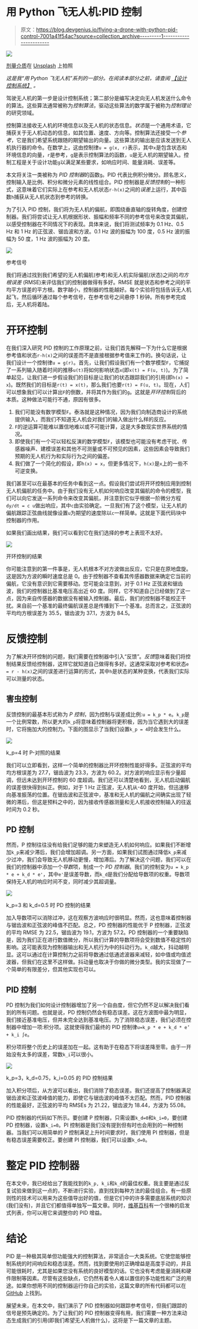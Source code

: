 # 用 Python 飞无人机:PID 控制

> 原文：<https://blog.devgenius.io/flying-a-drone-with-python-pid-control-7001a41f54ac?source=collection_archive---------1----------------------->

![](img/f0a3891c99cf16b4d7b2edc9969debd9.png)

[剂量介质](https://unsplash.com/@dose?utm_source=medium&utm_medium=referral)在 [Unsplash](https://unsplash.com?utm_source=medium&utm_medium=referral) 上拍照

*这是我“用 Python 飞无人机”系列的一部分。在阅读本部分之前，请查阅* [*【设计控制系统】*](/flying-a-drone-with-python-designing-the-control-system-385ff0beba2b) *。*

驾驶无人机的第一步是设计控制系统；第二部分是编写决定向无人机发送什么命令的算法。这些算法通常被称为*控制算法*，驱动这些算法的数学属于被称为*控制理论*的研究领域。

控制算法接收无人机的环境信息以及无人机的状态信息。*状态*是一个通用术语，它捕获关于无人机动态的信息，如其位置、速度、方向等。控制算法还接受一个*参考*，它是我们希望系统跟随的期望输出的向量。这些算法的输出是应该发送到无人机执行器的命令。在数学上，这由控制律`u = g(x, r)`表示，其中`x`是包含状态和环境信息的向量，`r`是参考，`g`是表示控制算法的函数，`u`是无人机的期望输入。控制工程是关于设计功能`g`以满足某些要求，如响应时间、能量消耗、误差等。

本文将关注一类被称为 *PID 控制器*的函数`g`。PID 代表比例积分微分。顾名思义，控制输入是比例、积分和微分元素的线性组合。PID 控制器是*反馈控制*的一种形式，这意味着它们实际上在参考和无人机状态`r-h(x)`之间的*误差*上运行，其中函数`h`捕获从无人机状态到参考的转换。

为了引入 PID 控制，我们将为无人机的偏航，即围绕垂直轴的旋转角度，创建控制器。我们将尝试让无人机根据形状、振幅和频率不同的参考信号来改变其偏航，以感受控制器在不同情况下的表现。具体来说，我们将测试频率为 0.1 Hz、0.5 Hz 和 1 Hz 的正弦波、锯齿波和方波。0.1 Hz 波的振幅为 100 度，0.5 Hz 波的振幅为 50 度，1 Hz 波的振幅为 20 度。

![](img/0acfff25bb21846313e31466c1ccf905.png)

参考信号

我们将通过找到我们希望的无人机偏航(参考)和无人机实际偏航(状态)之间的*均方根误差* (RMSE)来评估我们的控制器做得有多好。RMSE 就是状态和参考之间的平均平方误差的平方根。数字越小，控制器的性能越好。每个实验将包括告诉无人机起飞，然后循环通过每个参考信号，在参考信号之间悬停 1 秒钟。所有参考完成后，无人机将着陆。

# 开环控制

在我们深入研究 PID 控制的工作原理之前，让我们首先解释一下为什么它是根据参考值和状态`r-h(x)`之间的误差而不是直接根据参考值来工作的。换句话说，让我们设计一个控制律`u = g(r)`。首先，让我们假设我们有一个数学模型`F`，它捕捉了一系列输入随着时间的推移`u(t)`将如何影响状态`x`(即`x(t) = F(u, t)`)。为了简单起见，让我们进一步假设我们的目标是让我们的状态跟踪我们的引用(即`h(x) = x`)。既然我们的目标是`r(t) = x(t)`，那么我们也要`r(t) = F(u, t)`。现在，人们可以想象我们可以计算出`F`的倒数，并将其作为我们的`g`。这就是*开环控制*背后的本质。这种做法可能行不通，原因有很多。

1.  我们可能没有数学模型`F`。泰洛就是这种情况，因为我们向制造商设计的系统提供输入，而我们不知道无人机会对我们的输入做出什么样的反应。
2.  `F`的逆运算可能难以置信地难以或不可能计算，这是大多数现实世界系统的情况。
3.  即使我们有一个可以轻松反演的数学模型`F`，该模型也可能没有考虑干扰、传感器噪声、建模误差和其他不可测量或不可预见的因素，这些因素会导致我们预期的无人机行为和实际行为之间的偏差。
4.  我们做了一个简化的假设，即`h(x) = x`，但更多情况下，`h(x)`是`x`上的一些不可逆变换。

我们甚至可以在最基本的任务中看到这一点。假设我们尝试将开环控制应用到控制无人机偏航的任务中。由于我们没有无人机如何响应改变其偏航的命令的模型，我们可以向它发送一系列命令来改变其偏航，并注意到它似乎根据一阶微分方程`dy/dt = c u`做出响应，其中`c`由实验确定。一旦我们有了这个模型，让无人机的偏航跟踪正弦曲线就像设置`u`为期望的速度除以`c`一样简单。这就是下面代码块中控制器的作用。

如果我们画出结果，我们可以看到它在我们选择的参考上表现不太好。

![](img/3712e09e29e7ae5038420f5a8766bb62.png)

开环控制的结果

你可能注意到的第一件事是，无人机根本不对方波做出反应，它只是在原地盘旋。这是因为方波的瞬时速度总是 0。由于控制器不查看其传感器数据来确定它当前的偏航，它没有意识到它需要移动。您可能会注意到，对于 0.1 Hz 正弦波和锯齿波，我们的控制器比基准电压高出近 60 度。同样，它不知道自己已经做到了这一点，因为来自传感器的数据没有被输入控制器。最后，我们的控制器不能校正干扰。来自前一个基准的最终偏航误差总是传播到下一个基准。总而言之，正弦波的平均均方根误差为 35.5，锯齿波为 37.1，方波为 84.5。

# 反馈控制

为了解决开环控制的问题，我们需要在控制器中引入“反馈”。*反馈*意味着我们将控制结果反馈给控制器，这样它就知道自己做得有多好。这通常采取对参考和状态`e = r - h(x)`之间的误差进行运算的形式，其中`h`是状态的某种变换，代表我们实际可以测量的状态。

## 害虫控制

反馈控制的最基本形式称为 *P 控制*，因为控制与误差成比例:`u = k_p * e`。`k_p`是一个比例常数，所以更大的`k_p`将意味着控制器将更积极，因为当它遇到大的误差时，它将施加大的控制力。下面的图显示了当我们设置`k_p = 4`时会发生什么。

![](img/35f4134fbb8aca65e6deee33bf96326e.png)

k_p=4 时 P-对照的结果

我们可以立即看到，这样一个简单的控制器比开环控制性能好得多。正弦波的平均均方根误差为 27.7，锯齿波为 23.3，方波为 60.2。对方波的响应显示有少量超调，但远未达到开环控制的 60 度超调。我们还可以清楚地看到，无人机启动偏航的误差很快得到纠正。例如，对于 1 Hz 正弦波，无人机从-40 度开始，但迅速移向基准振荡的位置。在锯齿波和正弦波中，基准和无人机的偏航之间确实出现了轻微的滞后，但这是预料之中的，因为接收传感器测量和无人机接收控制输入的往返时间为 0.2 秒。

## PD 控制

然而，P 控制往往没有给我们足够的能力来塑造无人机如何响应。如果我们不断增加`k_p`来减少滞后，我们会增加超调。另一方面，如果我们试图通过降低`k_p`来减少过冲，我们会导致无人机移动更慢，增加滞后。为了解决这个问题，我们可以在我们的控制器中添加一个*导数*项，制成一个 *PD 控制器*。我们的控制变为`u = k_p * e + k_d * e'`，其中`e'`是误差导数，而`k_d`是我们分配给导数项的权重。导数项保持无人机的响应时间不变，同时减少其超调量。

![](img/df66c143f2eb77611942d80b692945ef.png)

k_p=3 和 k_d=0.5 时 PD 控制的结果

加入导数项可以消除过冲，这在观察方波响应时很明显。然而，这也意味着控制器与锯齿波和正弦波的峰值不匹配。总之，PD 控制器的性能优于 P 控制器，正弦波的平均 RMSE 为 22.5，锯齿波为 19.1，方波为 57.2。PD 控制器的一个重要缺陷是，因为我们正在进行数值微分，所以我们计算的导数项将会受到数值不稳定性的影响。这可能表现为控制器输出和无人机行为中的抖动行为。`k_d`越大，抖动越明显。这可以通过在计算控制力之前将导数通过低通滤波器来减轻，如中值或均值滤波器，但我们在这里不这样做。抖动量也取决于你做的微分类型。我的实现做了一个简单的有限差分，但其他实现也可以。

## PID 控制

PD 控制为我们如何设计控制器增加了另一个自由度，但它仍然不足以解决我们看到的所有问题。也就是说，PD 控制仍然会有稳态误差。这在方波图中最为明显，我们接近基准电压，但并未完全达到基准电压。为了消除稳态误差，我们必须在控制器中增加一项:积分项。这就使得我们最终的 PID 控制律`u=k_p * e + k_d * e’ + k_i ∫e`。

积分项将整个历史上的误差加在一起。这有助于在稳态下将误差降至零。由于一开始没有太多的误差，常数`k_i`可以很小。

![](img/2d823bf9d0a8ebbcdbde3d557616c436.png)

k_p=3，k_d=0.75，k_i=0.05 的 PID 控制结果

加入积分项后，从方波可以看出，我们消除了稳态误差。我们还提高了控制器满足锯齿波和正弦波峰值的能力，即使它与锯齿波的峰值不太匹配。然而，PID 控制器的性能最好，正弦波的平均 RMSEs 为 21.22，锯齿波为 18.44，方波为 55.08。

PID 控制器的代码如下所示。要创建 P 控制器，只需设置`k_d=0`和`k_i=0`，要创建 PD 控制器，设置`k_i=0`。PI 控制器是我们没有提到但有时也会用到的一种控制器。当我们可以用简单的 P 控制满足上升时间要求时，我们使用 PI 控制器，但是有稳态误差需要校正。要创建 PI 控制器，我们可以设置`k_d=0`。

# 整定 PID 控制器

在本文中，我已经给出了我能找到的`k_p, k_i`和`k_d`的最佳权重。我主要是通过反复试验来做到这一点的，不断进行实验，直到找到每种方法的最佳组合。有一些原则性的技术可以用来为这些值导出好的值，但是它们中的许多需要底层系统的知识(我们没有)，并且它们都值得单独写一篇文章。同时，[维基百科](https://en.wikipedia.org/wiki/PID_controller#Manual_tuning)有一个很棒的启发式列表，你可以用它来调整你的 PID 增益。

# 结论

PID 是一种极其简单但功能强大的控制算法，非常适合一大类系统。它使您能够控制系统的时间响应和稳态误差。然而，找到要使用的正确增益是高度手动的，并且可能很耗时，尤其是如果您没有系统的良好模型的话。它也没有考虑能量消耗和硬件限制等因素。尽管有这些缺点，它仍然有着令人难以置信的多功能性和广泛的用途。如果你想用不同的控制器运行你自己的实验，这篇文章的所有代码都可以在 [GitHub](https://github.com/aparande/tello-control/tree/master/examples/yaw_pid) 上找到。

展望未来，在本文中，我们演示了 PID 控制器如何跟踪参考信号，但我们跟踪的信号是预先确定的。为了让我们的 PID 控制器变得有用，我们需要一种方法来动态生成我们的引用(即我们希望无人机做什么)，这将是下一篇文章的主题。